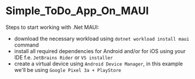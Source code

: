 # Simple_ToDo_App_On_MAUI

Steps to start working with .Net MAUI:
- download the necessary workload using ```dotnet workload install maui``` command
- install all required dependencies for Android and/or for iOS using your IDE f.e. ```JetBrains Rider``` or ```VS installer```
- create a virtual device using ```Android Device Manager```, in this example we'll be using ```Google Pixel 3a + PlayStore```
